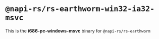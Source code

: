 # `@napi-rs/rs-earthworm-win32-ia32-msvc`

This is the **i686-pc-windows-msvc** binary for `@napi-rs/rs-earthworm`
